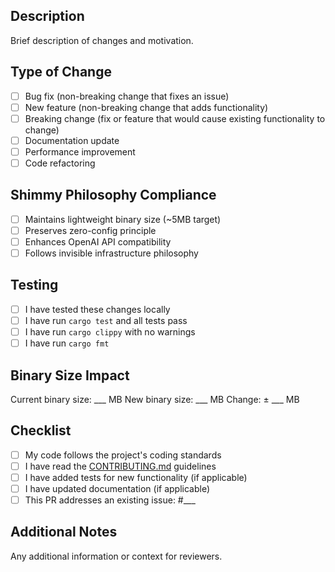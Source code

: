 ## Description
Brief description of changes and motivation.

## Type of Change
- [ ] Bug fix (non-breaking change that fixes an issue)
- [ ] New feature (non-breaking change that adds functionality)
- [ ] Breaking change (fix or feature that would cause existing functionality to change)
- [ ] Documentation update
- [ ] Performance improvement
- [ ] Code refactoring

## Shimmy Philosophy Compliance
- [ ] Maintains lightweight binary size (~5MB target)
- [ ] Preserves zero-config principle
- [ ] Enhances OpenAI API compatibility
- [ ] Follows invisible infrastructure philosophy

## Testing
- [ ] I have tested these changes locally
- [ ] I have run `cargo test` and all tests pass
- [ ] I have run `cargo clippy` with no warnings
- [ ] I have run `cargo fmt`

## Binary Size Impact
Current binary size: ___ MB
New binary size: ___ MB
Change: ± ___ MB

## Checklist
- [ ] My code follows the project's coding standards
- [ ] I have read the [CONTRIBUTING.md](../CONTRIBUTING.md) guidelines
- [ ] I have added tests for new functionality (if applicable)
- [ ] I have updated documentation (if applicable)
- [ ] This PR addresses an existing issue: #___

## Additional Notes
Any additional information or context for reviewers.